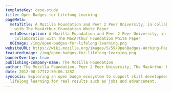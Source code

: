 ```yaml
---
templateKey: case-study
title: Open Badges for Lifelong Learning
pageMeta:
  metaTitle: A Mozilla Foundation and Peer 2 Peer University, in collaboration
    with The MacArthur Foundation White Paper
  metaDescription: A Mozilla Foundation and Peer 2 Peer University, in
    collaboration with The MacArthur Foundation White Paper
  OGImage: /img/open-badges-for-lifelong-learning.png
websiteURL: https://wiki.mozilla.org/images/5/59/OpenBadges-Working-Paper_012312.pdf
featuredimage: /img/open-badges-for-lifelong-learning.png
bannerOverlay: true
publishing-company-name: The Mozilla Foundation
author: The Mozilla Foundation, Peer 2 Peer University, The MacArthur Foundation
date: 2012-08-27T12:50:06.128Z
synopsis: Exploring an open badge ecosystem to support skill development and
  lifelong learning for real results such as jobs and advancement.
---
```

